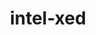 ---
title: "intel-xed"
layout: cache
categories: [package, develop-2023-06-04]
meta: {"versions": ["2023.04.16"], "compilers": ["gcc@=11.1.0"], "oss": ["ubuntu20.04"], "platforms": ["linux"], "targets": ["x86_64_v3"], "stacks": ["e4s", "root"], "num_specs": 1, "num_specs_by_stack": {"root": 1, "e4s": 1}}
spec_details: [{"hash": "bxmvgqh64tn72e6qiozmqsvkw42wxkpz", "compiler": "gcc@=11.1.0", "versions": ["2023.04.16"], "os": "ubuntu20.04", "platform": "linux", "target": "x86_64_v3", "variants": ["build_system=generic", "~debug", "+pic"], "stacks": ["root", "e4s"], "size": "-", "tarball": "https://binaries.spack.io/develop-2023-06-04/build_cache/linux-ubuntu20.04-x86_64_v3/gcc-11.1.0/intel-xed-2023.04.16/linux-ubuntu20.04-x86_64_v3-gcc-11.1.0-intel-xed-2023.04.16-bxmvgqh64tn72e6qiozmqsvkw42wxkpz.spack"}]
---